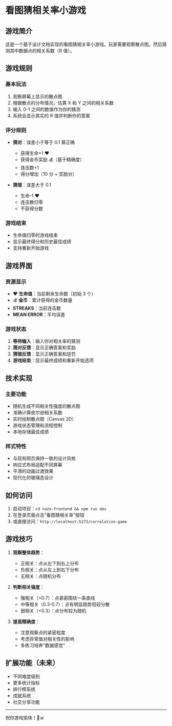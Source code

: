 # 看图猜相关率小游戏

## 游戏简介

这是一个基于设计文档实现的看图猜相关率小游戏。玩家需要观察散点图，然后猜测其中数据点的相关系数（R 值）。

## 游戏规则

### 基本玩法

1. 观察屏幕上显示的散点图
2. 根据散点的分布情况，估算 X 和 Y 之间的相关系数
3. 输入 0-1 之间的数值作为你的猜测
4. 系统会显示真实的 R 值并判断你的答案

### 评分规则

- **猜对**：误差小于等于 0.1 算正确

  - 获得生命+1 ❤️
  - 获得金币奖励 💰（基于精确度）
  - 连击数+1
  - 得分增加（10 分 + 奖励分）

- **猜错**：误差大于 0.1
  - 生命-1 ❤️
  - 连击数归零
  - 不获得分数

### 游戏结束

- 生命值归零时游戏结束
- 显示最终得分和历史最佳成绩
- 支持重新开始游戏

## 游戏界面

### 资源显示

- ❤️ **生命值**：当前剩余生命数（初始 3 个）
- 💰 **金币**：累计获得的金币数量
- **STREAKS**：当前连击数
- **MEAN ERROR**：平均误差

### 游戏状态

1. **等待输入**：输入你对相关率的猜测
2. **猜对反馈**：显示正确答案和奖励
3. **猜错反馈**：显示正确答案和惩罚
4. **游戏结束**：显示最终成绩和重新开始选项

## 技术实现

### 主要功能

- 随机生成不同相关性强度的散点图
- 准确计算皮尔逊相关系数
- 实时绘制散点图（Canvas 2D）
- 游戏状态管理和流程控制
- 本地存储最佳成绩

### 样式特性

- 与现有网页保持一致的设计风格
- 响应式布局适配不同屏幕
- 平滑的动画过渡效果
- 现代化的玻璃态设计

## 如何访问

1. 启动项目：`cd nazo-frontend && npm run dev`
2. 在登录页面点击"看图猜相关率"按钮
3. 或直接访问：`http://localhost:5173/correlation-game`

## 游戏技巧

1. **观察整体趋势**：

   - 正相关：点从左下到右上分布
   - 负相关：点从左上到右下分布
   - 无相关：点随机分布

2. **判断相关强度**：

   - 强相关（>0.7）：点紧密围绕一条直线
   - 中等相关（0.3-0.7）：点有明显趋势但较分散
   - 弱相关（<0.3）：点分布较为随机

3. **提高精确度**：
   - 注意观察点的紧密程度
   - 考虑异常值对相关性的影响
   - 多练习培养"数据感觉"

## 扩展功能（未来）

- 不同难度级别
- 更多统计指标
- 排行榜系统
- 成就系统
- 社交分享功能

---

祝你游戏愉快！🎯📊
